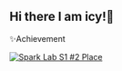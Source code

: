 ## Hi there I am icy!👋

✨Achievement

[![Spark Lab S1 #2 Place](https://spark-lab.city/api/badge?session=1&prize=2)](https://spark-lab.city)
<!--
**Createrzj/Createrzj** is a ✨ _special_ ✨ repository because its `README.md` (this file) appears on your GitHub profile.
Here are some ideas to get you started:
- 🔭 I’m currently working on ...
- 🌱 I’m currently learning ...
- 👯 I’m looking to collaborate on ...
- 🤔 I’m looking for help with ...
- 💬 Ask me about ...
- 📫 How to reach me: ...
- 😄 Pronouns: ...
- ⚡ Fun fact: ...
-->
